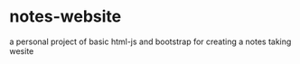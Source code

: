 # notes-website
a personal project of basic html-js and bootstrap for creating a notes taking wesite
